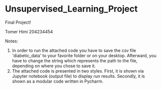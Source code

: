 # Unsupervised_Learning_Project

Final Project!

Tomer Himi 204234454

Notes:
1) In order to run the attached code you have to save the csv file 'diabetic_data' to your favorite folder or on your desktop.           Afterward, you have to change the string which represents the path to the file, depending on where you chose to save it.
2) The attached code is presented in two styles. First, it is shown via Jupyter notebook (output file) to display run results. Secondly, it is shown as a modular code written in Pycharm.


